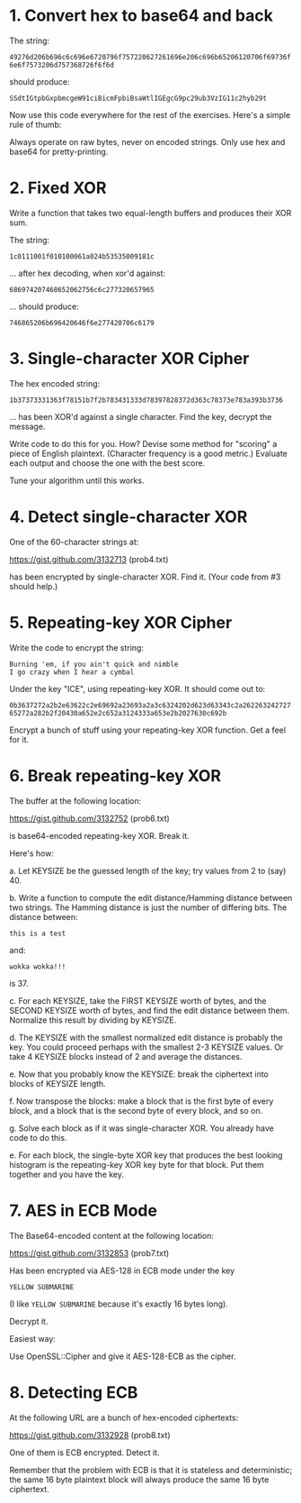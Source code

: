 # 1. Convert hex to base64 and back

The string:

`49276d206b696c6c696e6720796f757220627261696e206c696b65206120706f69736f6e6f7573206d757368726f6f6d`

should produce:

`SSdtIGtpbGxpbmcgeW91ciBicmFpbiBsaWtlIGEgcG9pc29ub3VzIG11c2hyb29t`

Now use this code everywhere for the rest of the exercises. Here's a simple rule of thumb:

Always operate on raw bytes, never on encoded strings. Only use hex and base64 for pretty-printing.

# 2. Fixed XOR

Write a function that takes two equal-length buffers and produces their XOR sum.

The string:

`1c0111001f010100061a024b53535009181c`

... after hex decoding, when xor'd against:

`686974207468652062756c6c277320657965`

... should produce:

`746865206b696420646f6e277420706c6179`

# 3. Single-character XOR Cipher

The hex encoded string:

`1b37373331363f78151b7f2b783431333d78397828372d363c78373e783a393b3736`

... has been XOR'd against a single character. Find the key, decrypt the message.

Write code to do this for you. How? Devise some method for "scoring" a piece of English plaintext.
(Character frequency is a good metric.) Evaluate each output and choose the one with the best score.

Tune your algorithm until this works.

# 4. Detect single-character XOR

One of the 60-character strings at:

https://gist.github.com/3132713 (prob4.txt)

has been encrypted by single-character XOR. Find it. (Your code from #3 should help.)

# 5. Repeating-key XOR Cipher

Write the code to encrypt the string:

```
Burning 'em, if you ain't quick and nimble
I go crazy when I hear a cymbal
```

Under the key "ICE", using repeating-key XOR. It should come out to:

`0b3637272a2b2e63622c2e69692a23693a2a3c6324202d623d63343c2a26226324272765272a282b2f20430a652e2c652a3124333a653e2b2027630c692b`

Encrypt a bunch of stuff using your repeating-key XOR function. Get a feel for it.

# 6. Break repeating-key XOR

The buffer at the following location:

https://gist.github.com/3132752 (prob6.txt)

is base64-encoded repeating-key XOR. Break it.

Here's how:

a. Let KEYSIZE be the guessed length of the key; try values from 2 to (say) 40.

b. Write a function to compute the edit distance/Hamming distance between two strings. The Hamming
distance is just the number of differing bits. The distance between:

`this is a test`

and:

`wokka wokka!!!`

is 37.

c. For each KEYSIZE, take the FIRST KEYSIZE worth of bytes, and the SECOND KEYSIZE worth of bytes,
and find the edit distance between them. Normalize this result by dividing by KEYSIZE.

d. The KEYSIZE with the smallest normalized edit distance is probably the key. You could proceed
perhaps with the smallest 2-3 KEYSIZE values. Or take 4 KEYSIZE blocks instead of 2 and average the
distances.

e. Now that you probably know the KEYSIZE: break the ciphertext into blocks of KEYSIZE length.

f. Now transpose the blocks: make a block that is the first byte of every block, and a block that is
the second byte of every block, and so on.

g. Solve each block as if it was single-character XOR. You already have code to do this.

e. For each block, the single-byte XOR key that produces the best looking histogram is the
repeating-key XOR key byte for that block. Put them together and you have the key.

# 7. AES in ECB Mode

The Base64-encoded content at the following location:

https://gist.github.com/3132853 (prob7.txt)

Has been encrypted via AES-128 in ECB mode under the key

`YELLOW SUBMARINE`

(I like `YELLOW SUBMARINE` because it's exactly 16 bytes long).

Decrypt it.

Easiest way:

Use OpenSSL::Cipher and give it AES-128-ECB as the cipher.

# 8. Detecting ECB

At the following URL are a bunch of hex-encoded ciphertexts:

https://gist.github.com/3132928 (prob8.txt)

One of them is ECB encrypted. Detect it.

Remember that the problem with ECB is that it is stateless and deterministic; the same 16 byte
plaintext block will always produce the same 16 byte ciphertext.
